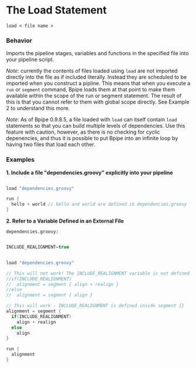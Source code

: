 # The Load Statement

    
    load < file name >
### Behavior

Imports the pipeline stages, variables and functions in the specified file into your pipeline script.

*Note*: currently the contents of files loaded using `load` are not imported directly into the file as if included literally. Instead they are scheduled to be imported when you construct a pipline. This means that when you execute a `run` or `segment` command, Bpipe loads them at that point to make them available within the scope of the run or segment statement. The result of this is that you cannot refer to them with global scope directly. See Example 2 to understand this more.

*Note*: As of Bpipe 0.9.8.5, a file loaded with `load` can itself contain `load` statements so that you can build multiple levels of dependencies. Use this feature with caution, however, as there is no checking for cyclic depenencies, and thus it is possible to put Bpipe into an infinite loop by having two files that load each other.

### Examples

**1. Include a file "dependencies.groovy" explicitly into your pipeline**
```groovy 

load "dependencies.groovy"

run {
  hello + world // hello and world are defined in dependencies.groovy
}
```

**2. Refer to a Variable Defined in an External File**

`dependencies.groovy:`

```groovy 

INCLUDE_REALIGNMENT=true
```

```groovy 

load "dependencies.groovy"

// This will not work! The INCLUDE_REALIGNMENT variable is not defined yet
//if(INCLUDE_REALIGNMENT)
//  alignment = segment { align + realign }
//else
//  alignment = segment { align }

// This will work - INCLUDE_REALIGNMENT is defined inside segment {}
alignment = segment {
  if(INCLUDE_REALIGNMENT)
    align + realign
  else
    align
}

run {
  alignment
}
```
